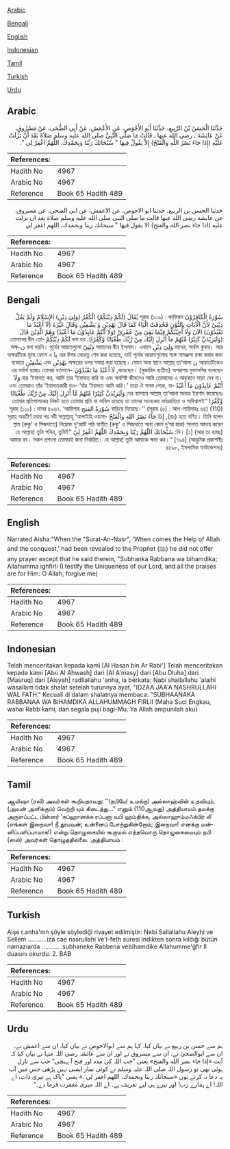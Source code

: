 [Arabic](#arabic)

[Bengali](#bengali)

[English](#english)

[Indonesian](#indonesian)

[Tamil](#tamil)

[Turkish](#turkish)

[Urdu](#urdu)

## Arabic


<div dir="rtl" lang="ar" style={{fontSize:'larger',backgroundColor:'#f8f9fa',padding:20}}>
حَدَّثَنَا الْحَسَنُ بْنُ الرَّبِيعِ، حَدَّثَنَا أَبُو الأَحْوَصِ، عَنِ الأَعْمَشِ، عَنْ أَبِي الضُّحَى، عَنْ مَسْرُوقٍ، عَنْ عَائِشَةَ ـ رضى الله عنها ـ قَالَتْ مَا صَلَّى النَّبِيُّ صلى الله عليه وسلم صَلاَةً بَعْدَ أَنْ نَزَلَتْ عَلَيْهِ ‏(‏إِذَا جَاءَ نَصْرُ اللَّهِ وَالْفَتْحُ‏)‏ إِلاَّ يَقُولُ فِيهَا ‏"‏ سُبْحَانَكَ رَبَّنَا وَبِحَمْدِكَ، اللَّهُمَّ اغْفِرْ لِي ‏"‏‏.‏
</div>
<div style={{backgroundColor:'#f8f9fa',padding:20, marginBottom: 10}}><table> <thead> <tr> <th>References:</th> <th></th> </tr> </thead> <tbody><tr><td>Hadith No</td><td>4967</td></tr><tr><td>Arabic No</td><td>4967</td></tr><tr><td>Reference</td><td>Book 65 Hadith 489</td></tr></tbody></table></div>


<div dir="rtl" lang="ar" style={{fontSize:'larger',backgroundColor:'#f8f9fa',padding:20}}>
حدثنا الحسن بن الربيع، حدثنا ابو الاحوص، عن الاعمش، عن ابي الضحى، عن مسروق، عن عايشة رضى الله عنها قالت ما صلى النبي صلى الله عليه وسلم صلاة بعد ان نزلت عليه (اذا جاء نصر الله والفتح) الا يقول فيها " سبحانك ربنا وبحمدك، اللهم اغفر لي
</div>
<div style={{backgroundColor:'#f8f9fa',padding:20, marginBottom: 10}}><table> <thead> <tr> <th>References:</th> <th></th> </tr> </thead> <tbody><tr><td>Hadith No</td><td>4967</td></tr><tr><td>Arabic No</td><td>4967</td></tr><tr><td>Reference</td><td>Book 65 Hadith 489</td></tr></tbody></table></div>

## Bengali


<div dir="rtl" lang="bn" style={{fontSize:'larger',backgroundColor:'#f8f9fa',padding:20}}>
سُوْرَةُ الْكَافِرُوْنَ সূরাহ (১০৯) : কাফিরূন يُقَالُ (لَكُمْ دِيْنُكُمْ) الْكُفْرُ (وَلِيَ دِيْنِ) الإِسْلَامُ وَلَمْ يَقُلْ دِيْنِيْ لِأَنَّ الْآيَاتِ بِالنُّوْنِ فَحُذِفَتْ الْيَاءُ كَمَا قَالَ يَهْدِيْنِ وَ يَشْفِيْنِ وَقَالَ غَيْرُهُ (لَآ أَعْبُدُ مَا تَعْبُدُوْنَ) الآنَ وَلَا أُجِيْبُكُمْ فِيْمَا بَقِيَ مِنْ عُمُرِيْ (وَلَا أَنْتُمْ عَابِدُوْنَ مَا أَعْبُدُ) وَهُمْ الَّذِيْنَ قَالَ (وَلَيَزِيْدَنَّ كَثِيْرًا مِّنْهُمْ مَآ أُنْزِلَ إِلَيْكَ مِنْ رَّبِّكَ طُغْيَانًا وَّكُفْرًا). বলা হয় لَكُمْ دِيْنُكُمْ তোমাদের দ্বীন তোমাদের, অর্থাৎ কুফর। আর وَلِيَ دِيْنِ আমাদের দ্বীন ইসলাম। এখানে دِيْنِيْ বলা হয়নি। পূর্বের আয়াতগুলো نঅক্ষরের উপর যেহেতু শেষ করা হয়েছে, তাই পূর্বের আয়াতগুলোর সঙ্গে সামঞ্জস্য রক্ষা করার জন্য يا অক্ষরটিকে মুছে ফেলে এ আয়াতটিকেও ن অক্ষরের ওপর সমাপ্ত করা হয়েছে। যেমন অন্য স্থানে আল্লাহ্ তা‘আলা يَهْدِيْنِ এবং يَشْفِيْنِ ব্যবহার করেছেন। (মুজাহিদ ব্যতীত) অপরাপর মুফাসসির বলেছেন, لَآ أَعْبُدُ مَا تَعْبُدُوْنَ -এর মর্মার্থ হচ্ছেঃ তোমরা বর্তমানে যার ‘ইবাদাত কর, আমি তার ‘ইবাদাত করি না এবং অবশিষ্ট জীবনেও আমি তোমাদের এ আহবানে সাড়া দেব না। وَلَآ أَنْتُمْ عَابِدُوْنَ مَآ أَعْبُدُ এবং তোমরাও তাঁর ‘ইবাদাতকারী নও- ‘যাঁর ‘ইবাদাত আমি করি।’ তারা ঐ সমস্ত লোক, যাদের ব্যাপারে আল্লাহ্ তা‘আলা অন্যত্র ইরশাদ করেছেনঃ وَلَيَزِيْدَنَّ كَثِيْرًا مِّنْهُمْ مَّآ أُنْزِلَ إِلَيْكَ مِنْ رَّبِّكَ طُغْيَانًا وَّكُفْرًا ‘‘তোমার প্রতিপালকের নিকট হতে তোমার প্রতি যা নাযিল হয়েছে তা তাদের অনেকের ধর্মদ্রোহিতা ও অবিশ্বাসই বাড়িয়ে দিয়েছে।’’ (সূরাহ (৫) : আল-মায়িদাহঃ ৬৪) (110) سُوْرَةُ الفتح সূরাহ (১১০) : নাসর ৪৯৬৭. ‘আয়িশাহ (রাঃ) হতে বর্ণিত। তিনি বলেন, إِذَا جَآءَ نَصْرُ اللهِ وَالْفَتْحُ সূরাহ অবতীর্ণ হবার পর নবী সাল্লাল্লাহু ‘আলাইহি ওয়াসাল্লাম (রুকু‘ ও সিজদাতে) নিম্নোক্ত দু‘আটি পাঠ ব্যতীত (রুকু‘ ও সিজদাতে অন্য কোন দু‘আ দ্বারা) সালাত আদায় করেন নি। [১] (আর তা হচ্ছে): سُبْحَانَكَ اللّٰهُمَّ رَبَّنَا وَبِحَمْدِكَ اللّٰهُمَّ اغْفِرْ لِيْ ‘‘হে আল্লাহ্! তুমি পবিত্র, তুমিই আমার রব। সকল প্রশংসা তোমারই জন্য নির্ধারিত। হে আল্লাহ্! তুমি আমাকে ক্ষমা কর।’’ [৭৯৪] (আধুনিক প্রকাশনীঃ ৪৫৯৮, ইসলামিক ফাউন্ডেশনঃ)
</div>
<div style={{backgroundColor:'#f8f9fa',padding:20, marginBottom: 10}}><table> <thead> <tr> <th>References:</th> <th></th> </tr> </thead> <tbody><tr><td>Hadith No</td><td>4967</td></tr><tr><td>Arabic No</td><td>4967</td></tr><tr><td>Reference</td><td>Book 65 Hadith 489</td></tr></tbody></table></div>

## English


<div dir="ltr" lang="en" style={{fontSize:'larger',backgroundColor:'#f8f9fa',padding:20}}>
Narrated Aisha:"When the "Surat-An-Nasr", 'When comes the Help of Allah and the conquest,' had been revealed to the Prophet (ﷺ) he did not offer any prayer except that he said therein, "Subhanka Rabbana wa bihamdika; Allahumma ighfirli (I testify the Uniqueness of our Lord, and all the praises are for Him: O Allah, forgive me)
</div>
<div style={{backgroundColor:'#f8f9fa',padding:20, marginBottom: 10}}><table> <thead> <tr> <th>References:</th> <th></th> </tr> </thead> <tbody><tr><td>Hadith No</td><td>4967</td></tr><tr><td>Arabic No</td><td>4967</td></tr><tr><td>Reference</td><td>Book 65 Hadith 489</td></tr></tbody></table></div>

## Indonesian


<div dir="ltr" lang="id" style={{fontSize:'larger',backgroundColor:'#f8f9fa',padding:20}}>
Telah menceritakan kepada kami [Al Hasan bin Ar Rabi'] Telah menceritakan kepada kami [Abu Al Ahwash] dari [Al A'masy] dari [Abu Dluha] dari [Masruq] dari [Aisyah] radliallahu 'anha, ia berkata; Nabi shallallahu 'alaihi wasallam tidak shalat setelah turunnya ayat, "IDZAA JAA'A NASHRULLAHI WAL FATH." Kecuali di dalam shalatnya membaca: "SUBHAANAKA RABBANAA WA BIHAMDIKA ALLAHUMMAGH FIRLII (Maha Suci Engkau, wahai Rabb kami, dan segala puji bagi-Mu. Ya Allah ampunilah aku)
</div>
<div style={{backgroundColor:'#f8f9fa',padding:20, marginBottom: 10}}><table> <thead> <tr> <th>References:</th> <th></th> </tr> </thead> <tbody><tr><td>Hadith No</td><td>4967</td></tr><tr><td>Arabic No</td><td>4967</td></tr><tr><td>Reference</td><td>Book 65 Hadith 489</td></tr></tbody></table></div>

## Tamil


<div dir="ltr" lang="ta" style={{fontSize:'larger',backgroundColor:'#f8f9fa',padding:20}}>
ஆயிஷா (ரலி) அவர்கள் கூறியதாவது: ‘‘(நபியே! உமக்கு) அல்லாஹ்வின் உதவியும், (அவன் அளிக்கும்) வெற்றி யும் கிடைத்து...” எனும் (110ஆவது) அத்தியாயம் தமக்கு அருளப்பட்ட பின்னர் ‘சுப்ஹானக்க ரப்பனா வபி ஹம்திக்க, அல்லாஹும்மஃக்பிர் லீ’ (எங்கள் இறைவா! நீ தூயவன்; உன்னைப் போற்றுகின்றோம்; இறைவா! எனக்கு மன்னிப்பளிப்பாயாக!) என்று தொழுகையில் கூறாமல் எந்தவொரு தொழுகையையும் நபி (ஸல்) அவர்கள் தொழுததில்லை. அத்தியாயம் :
</div>
<div style={{backgroundColor:'#f8f9fa',padding:20, marginBottom: 10}}><table> <thead> <tr> <th>References:</th> <th></th> </tr> </thead> <tbody><tr><td>Hadith No</td><td>4967</td></tr><tr><td>Arabic No</td><td>4967</td></tr><tr><td>Reference</td><td>Book 65 Hadith 489</td></tr></tbody></table></div>

## Turkish


<div dir="ltr" lang="tr" style={{fontSize:'larger',backgroundColor:'#f8f9fa',padding:20}}>
Aişe r.anha'nın şöyle söylediği rivayet edilmiştir: Nebi Sallallahu Aleyhi ve Sellem ...........iza cae nasrullahi ve'l-feth suresi indikten sonra kıldığı bütün namazıarda ............subhaneke Rabbena vebihamdike Allahumme'ğfir II duasını okurdu. 2. BAB
</div>
<div style={{backgroundColor:'#f8f9fa',padding:20, marginBottom: 10}}><table> <thead> <tr> <th>References:</th> <th></th> </tr> </thead> <tbody><tr><td>Hadith No</td><td>4967</td></tr><tr><td>Arabic No</td><td>4967</td></tr><tr><td>Reference</td><td>Book 65 Hadith 489</td></tr></tbody></table></div>

## Urdu


<div dir="rtl" lang="ur" style={{fontSize:'larger',backgroundColor:'#f8f9fa',padding:20}}>
ہم سے حسن بن ربیع نے بیان کیا، کہا ہم سے ابوالاحوص نے بیان کیا، ان سے اعمش نے، ان سے ابوالضحیٰ نے، ان سے مسروق نے اور ان سے عائشہ رضی اللہ عنہا نے بیان کیا کہ آیت «إذا جاء نصر الله والفتح‏» یعنی ”جب اللہ کی مدد اور فتح آ پہنچی“ جب سے نازل ہوئی تھی تو رسول اللہ صلی اللہ علیہ وسلم نے کوئی نماز ایسی نہیں پڑھی جس میں آپ یہ دعا نہ کرتے ہوں «سبحانك ربنا وبحمدك،‏‏‏‏ اللهم اغفر لي‏ ‏‏.‏» یعنی ”پاک ہے تیری ذات، اے اللہ! اے ہمارے رب! اور تیرے ہی لیے تعریف ہے۔ اے اللہ میری مغفرت فرما دے۔“
</div>
<div style={{backgroundColor:'#f8f9fa',padding:20, marginBottom: 10}}><table> <thead> <tr> <th>References:</th> <th></th> </tr> </thead> <tbody><tr><td>Hadith No</td><td>4967</td></tr><tr><td>Arabic No</td><td>4967</td></tr><tr><td>Reference</td><td>Book 65 Hadith 489</td></tr></tbody></table></div>